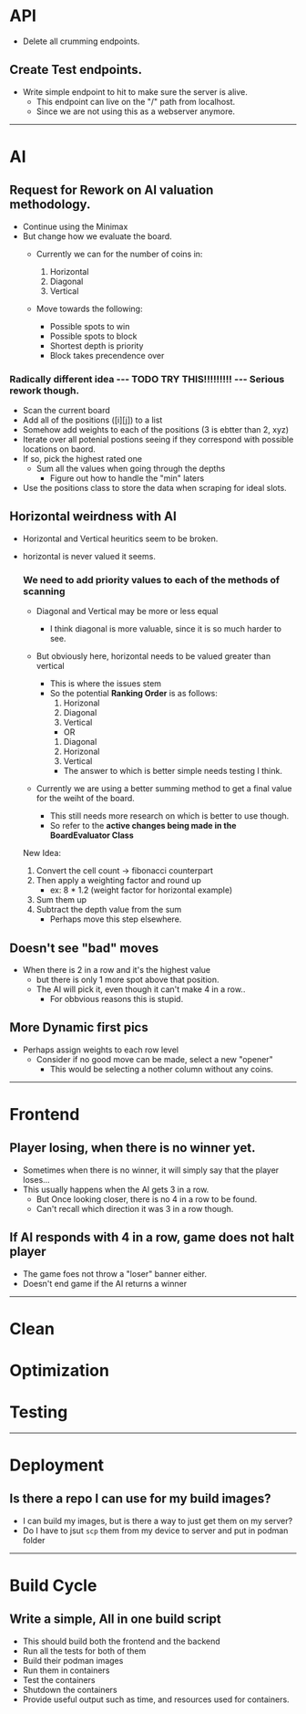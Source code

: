# API
- Delete all crumming endpoints.

## Create Test endpoints.
- Write simple endpoint to hit to make sure the server is alive.
    - This endpoint can live on the "/" path from localhost.
    - Since we are not using this as a webserver anymore.


-----------------------------------------------------------------------------------------
# AI

## Request for Rework on AI valuation methodology.
- Continue using the Minimax
- But change how we evaluate the board.
    - Currently we can for the number of coins in:
        1. Horizontal
        2. Diagonal
        3. Vertical

    - Move towards the following:
        - Possible spots to win
        - Possible spots to block
        - Shortest depth is priority
        - Block takes precendence over 
    
### Radically different idea --- TODO TRY THIS!!!!!!!!! --- Serious rework though.
- Scan the current board
- Add all of the positions ([i][j]) to a list
- Somehow add weights to each of the positions (3 is ebtter than 2, xyz)
- Iterate over all potenial postions seeing if they correspond with possible locations on baord.
- If so, pick the highest rated one
    - Sum all the values when going through the depths
        - Figure out how to handle the "min" laters
- Use the positions class to store the data when scraping for ideal slots.




## Horizontal weirdness with AI 
- Horizontal and Vertical heuritics seem to be broken.
- horizontal is never valued it seems.

    ### We need to add priority values to each of the methods of scanning
    - Diagonal and Vertical may be more or less equal
        - I think diagonal is more valuable, since it is so much harder to see.
    - But obviously here, horizontal needs to be valued greater than vertical
        - This is where the issues stem
        - So the potential **Ranking Order** is as follows:
            1. Horizonal
            2. Diagonal
            3. Vertical
            - OR
            1. Diagonal
            2. Horizonal
            3. Vertical
            - The answer to which is better simple needs testing I think.

    - Currently we are using a better summing method to get a final value for the weiht of the board.
        - This still needs more research on which is better to use though.
        - So refer to the **active changes being made in the BoardEvaluator Class**


    New Idea:
    1. Convert the cell count -> fibonacci counterpart
    2. Then apply a weighting factor and round up
        - ex: 8 * 1.2 (weight factor for horizontal example)
    3. Sum them up
    4. Subtract the depth value from the sum
        - Perhaps move this step elsewhere.


## Doesn't see "bad" moves
- When there is 2 in a row and it's the highest value
    - but there is only 1 more spot above that position.
    - The AI will pick it, even though it can't make 4 in a row..
        - For obbvious reasons this is stupid.

## More Dynamic first pics
- Perhaps assign weights to each row level
    - Consider if no good move can be made, select a new "opener"
        - This would be selecting a nother column without any coins.

-----------------------------------------------------------------------------------------
# Frontend

## Player losing, when there is no winner yet.
- Sometimes when there is no winner, it will simply say that the player loses...
- This usually happens when the AI gets 3 in a row.
    - But Once looking closer, there is no 4 in a row to be found.
    - Can't recall which direction it was 3 in a row though.


## If AI responds with 4 in a row, game does not halt player
- The game foes not throw a "loser" banner either.
- Doesn't end game if the AI returns a winner

-----------------------------------------------------------------------------------------
# Clean
# Optimization
# Testing

-----------------------------------------------------------------------------------------
# Deployment

## Is there a repo I can use for my build images?
- I can build my images, but is there a way to just get them on my server?
- Do I have to jsut `scp` them from my device to server and put in podman folder

-----------------------------------------------------------------------------------------
# Build Cycle
## Write a simple, All in one build script
- This should build both the frontend and the backend
- Run all the tests for both of them
- Build their podman images
- Run them in containers
- Test the containers
- Shutdown the containers
- Provide useful output such as time, and resources used for containers.

